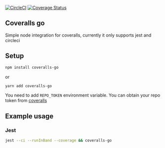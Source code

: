 [![CircleCI](https://dl.circleci.com/status-badge/img/gh/Azowyl/coveralls-go/tree/main.svg?style=shield)](https://dl.circleci.com/status-badge/redirect/gh/Azowyl/coveralls-go/tree/main) [![Coverage Status](https://coveralls.io/repos/github/Azowyl/coveralls-go/badge.svg?branch=main&kill_cache=1)](https://coveralls.io/github/Azowyl/coveralls-go?branch=main)

## Coveralls go

Simple node integration for coveralls, currently it only supports jest and circleci

## Setup

```bash
npm install coveralls-go
```

or

```bash
yarn add coveralls-go
```

You need to add `REPO_TOKEN` environment variable. You can obtain your repo token from [coveralls](https://coveralls.io/)

## Example usage

### Jest

```bash
jest --ci --runInBand --coverage && coveralls-go
```
